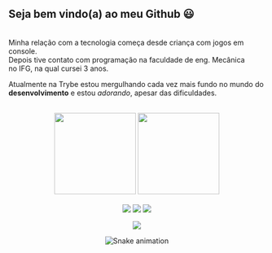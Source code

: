 ## Seja bem vindo(a) ao meu Github :smiley:
<br>
Minha relação com a tecnologia começa desde criança com jogos em console.<br>Depois tive contato com programação na faculdade de eng. Mecânica<br>no IFG, na qual cursei 3 anos.

Atualmente na Trybe estou mergulhando cada vez mais fundo no mundo do<br> <strong>desenvolvimento</strong> e estou <em>adorando</em>, apesar das dificuldades.


<br>

<!-- GITHUB STATUS -->
<div align="center">
  <img height="160em" src="https://github-readme-stats.vercel.app/api?username=vinicius-virgilli&show_icons=true&theme=dark&include_all_commits=true&count_private=true"/>
  <img height="160em" src="https://github-readme-stats.vercel.app/api/top-langs/?username=vinicius-virgilli&layout=compact&langs_count=10&theme=dark"/>
  

  <!-- TEMAS: dark, radical, merko, gruvbox, tokyonight, onedark, cobalt, synthwave, highcontrast, dracula -->
  </div>

<br>

<!-- TECNOLOGIAS -->
<div align="center">

</div>

<!-- REDES SOCIAIS -->
<div align="center">
  <a href="https://instagram.com/viniciussilvavirgilli" target="_blank"><img src="https://img.shields.io/badge/-Instagram-%23E4405F?style=for-the-badge&logo=instagram&logoColor=white" target="_blank"></a>
  <a href="https://www.linkedin.com/in/vinicius-silva-virgilli/" target="_blank"><img src="https://img.shields.io/badge/-LinkedIn-%230077B5?style=for-the-badge&logo=linkedin&logoColor=white" target="_blank"></a>  
   <a href="mailto:vinicius.virgilli3@gmail.com" target="_blank"><img src="https://img.shields.io/badge/-Gmail-%230077B5?style=for-the-badge&logo=Gmail&logoColor=white)"_blank"></a>  
  
  ![](https://visitor-badge.glitch.me/badge?page_id=vinicius-virgilli)

  ![Snake animation](https://github.com/felipeamorim19/felipeamorim19/blob/output/github-contribution-grid-snake.svg)
</div>
